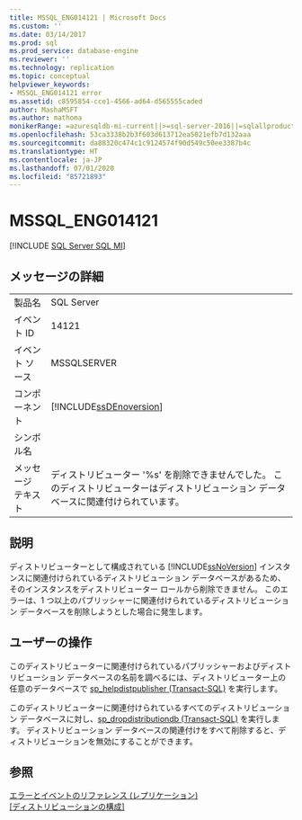 ```yaml
---
title: MSSQL_ENG014121 | Microsoft Docs
ms.custom: ''
ms.date: 03/14/2017
ms.prod: sql
ms.prod_service: database-engine
ms.reviewer: ''
ms.technology: replication
ms.topic: conceptual
helpviewer_keywords:
- MSSQL_ENG014121 error
ms.assetid: c8595854-cce1-4566-ad64-d565555caded
author: MashaMSFT
ms.author: mathoma
monikerRange: =azuresqldb-mi-current||>=sql-server-2016||=sqlallproducts-allversions
ms.openlocfilehash: 53ca3338b2b3f603d613712ea5021efb7d132aaa
ms.sourcegitcommit: da88320c474c1c9124574f90d549c50ee3387b4c
ms.translationtype: HT
ms.contentlocale: ja-JP
ms.lasthandoff: 07/01/2020
ms.locfileid: "85721893"
---
```

# <a name="mssql_eng014121"></a>MSSQL_ENG014121
[!INCLUDE [SQL Server SQL MI](../../includes/applies-to-version/sql-asdbmi.md)]
    
## <a name="message-details"></a>メッセージの詳細  
  
|||  
|-|-|  
|製品名|SQL Server|  
|イベント ID|14121|  
|イベント ソース|MSSQLSERVER|  
|コンポーネント|[!INCLUDE[ssDEnoversion](../../includes/ssdenoversion-md.md)]|  
|シンボル名||  
|メッセージ テキスト|ディストリビューター '%s' を削除できませんでした。 このディストリビューターはディストリビューション データベースに関連付けられています。|  
  
## <a name="explanation"></a>説明  
 ディストリビューターとして構成されている [!INCLUDE[ssNoVersion](../../includes/ssnoversion-md.md)] インスタンスに関連付けられているディストリビューション データベースがあるため、そのインスタンスをディストリビューター ロールから削除できません。 このエラーは、1 つ以上のパブリッシャーに関連付けられているディストリビューション データベースを削除しようとした場合に発生します。  
  
## <a name="user-action"></a>ユーザーの操作  
 このディストリビューターに関連付けられているパブリッシャーおよびディストリビューション データベースの名前を調べるには、ディストリビューター上の任意のデータベースで [sp_helpdistpublisher &#40;Transact-SQL&#41;](../../relational-databases/system-stored-procedures/sp-helpdistpublisher-transact-sql.md) を実行します。  
  
 このディストリビューターに関連付けられているすべてのディストリビューション データベースに対し、[sp_dropdistributiondb &#40;Transact-SQL&#41;](../../relational-databases/system-stored-procedures/sp-dropdistributiondb-transact-sql.md) を実行します。 ディストリビューション データベースの関連付けをすべて削除すると、ディストリビューションを無効にすることができます。  
  
## <a name="see-also"></a>参照  
 [エラーとイベントのリファレンス &#40;レプリケーション&#41;](../../relational-databases/replication/errors-and-events-reference-replication.md)   
 [[ディストリビューションの構成]](../../relational-databases/replication/configure-distribution.md)  
  
  
